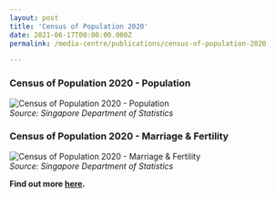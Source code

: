 ```yaml
---
layout: post
title: 'Census of Population 2020'
date: 2021-06-17T00:00:00.000Z
permalink: /media-centre/publications/census-of-population-2020

---
```



### Census of Population 2020 - Population
![Census of Population 2020 - Population](/images/census2020-population.jpg "Census of Population 2020 - Population")  
*Source: Singapore Department of Statistics*  

### Census of Population 2020 - Marriage & Fertility
![Census of Population 2020 - Marriage & Fertility](/images/census2020-marriage-fertility.jpg "Census of Population 2020 - Population")  
*Source: Singapore Department of Statistics*   

**Find out more [here](https://www.singstat.gov.sg/whats-new/visualising-data).**
